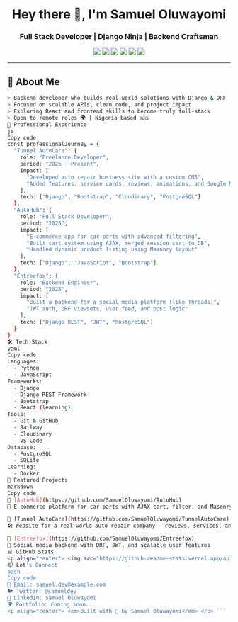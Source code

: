 <h1 align="center">Hey there 👋, I'm Samuel Oluwayomi</h1>
<h3 align="center">Full Stack Developer | Django Ninja | Backend Craftsman</h3>

<p align="center">
  <img src="https://img.shields.io/badge/Python-3776AB?style=flat&logo=python&logoColor=white"/>
  <img src="https://img.shields.io/badge/Django-092E20?style=flat&logo=django&logoColor=white"/>
  <img src="https://img.shields.io/badge/PostgreSQL-336791?style=flat&logo=postgresql&logoColor=white"/>
  <img src="https://img.shields.io/badge/JavaScript-F7DF1E?style=flat&logo=javascript&logoColor=black"/>
  <img src="https://img.shields.io/badge/Bootstrap-563D7C?style=flat&logo=bootstrap&logoColor=white"/>
  <img src="https://img.shields.io/badge/React-20232A?style=flat&logo=react&logoColor=61DAFB"/>
</p>

---

## 🚀 About Me

```bash
> Backend developer who builds real-world solutions with Django & DRF  
> Focused on scalable APIs, clean code, and project impact  
> Exploring React and frontend skills to become truly full-stack  
> Open to remote roles 🌍 | Nigeria based 🇳🇬
💼 Professional Experience
js
Copy code
const professionalJourney = {
  "Tunnel AutoCare": {
    role: "Freelance Developer",
    period: "2025 - Present",
    impact: [
      "Developed auto repair business site with a custom CMS",
      "Added features: service cards, reviews, animations, and Google Maps",
    ],
    tech: ["Django", "Bootstrap", "Cloudinary", "PostgreSQL"]
  },
  "AutoHub": {
    role: "Full Stack Developer",
    period: "2025",
    impact: [
      "E-commerce app for car parts with advanced filtering",
      "Built cart system using AJAX, merged session cart to DB",
      "Handled dynamic product listing using Masonry layout"
    ],
    tech: ["Django", "JavaScript", "Bootstrap"]
  },
  "Entreefox": {
    role: "Backend Engineer",
    period: "2025",
    impact: [
      "Built a backend for a social media platform (like Threads)",
      "JWT auth, DRF viewsets, user feed, and post logic"
    ],
    tech: ["Django REST", "JWT", "PostgreSQL"]
  }
}
🛠 Tech Stack
yaml
Copy code
Languages:
  - Python
  - JavaScript
Frameworks:
  - Django
  - Django REST Framework
  - Bootstrap
  - React (learning)
Tools:
  - Git & GitHub
  - Railway
  - Cloudinary
  - VS Code
Database:
  - PostgreSQL
  - SQLite
Learning:
  - Docker
📂 Featured Projects
markdown
Copy code
🔗 [AutoHub](https://github.com/SamuelOluwayomi/AutoHub)  
💬 E-commerce platform for car parts with AJAX cart, filter, and Masonry layout

🔗 [Tunnel AutoCare](https://github.com/SamuelOluwayomi/TunnelAutoCare)  
🛠 Website for a real-world auto repair company — reviews, services, and map integration

🔗 [Entreefox](https://github.com/SamuelOluwayomi/Entreefox)  
📱 Social media backend with DRF, JWT, and scalable user features
📊 GitHub Stats
<p align="center"> <img src="https://github-readme-stats.vercel.app/api?username=SamuelOluwayomi&show_icons=true&theme=tokyonight" /> <br /> <img src="https://github-readme-stats.vercel.app/api/top-langs/?username=SamuelOluwayomi&layout=compact&theme=tokyonight" /> </p>
📫 Let's Connect
bash
Copy code
📧 Email: samuel.dev@example.com  
🐦 Twitter: @samueldev  
💼 LinkedIn: Samuel Oluwayomi  
🌍 Portfolio: Coming soon...
<p align="center"> <em>Built with 💙 by Samuel Oluwayomi</em> </p> ```
